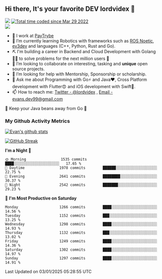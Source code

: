 ## Hi there, It's your favorite DEV lordvidex 👋
<img src="https://komarev.com/ghpvc/?username=lordvidex&label=Views&color=blue&style=plastic" /> <a href="https://wakatime.com/@0e56db35-d16b-410a-acc0-4085055304bf"><img src="https://wakatime.com/badge/user/0e56db35-d16b-410a-acc0-4085055304bf.svg" alt="Total time coded since Mar 29 2022" /></a>  
![](https://github-profile-trophy.vercel.app/?username=lordvidex)
- 🔭 I work at [PayTrybe](https://www.paytrybe.com)
- 🌱 I’m currently learning Robotics with frameworks such as [ROS Noetic](ros.org), [ev3dev](www.ev3dev.org) and languages (C++, Python, Rust and Go).
- ⛏️ I'm building a career in Backend and Cloud Development with Golang 🧙🏼 to solve problems for the next million users 🤌
- 👯 I’m looking to collaborate on interesting, tasking and **unique** open source projects.
- 🤔 I’m looking for help with Mentorship, Sponsorship or scholarship.
- 💬 Ask me about Programming with Go⚡️ and Java❤️, Cross Platform development with Flutter😍 and iOS development with Swift🚀.
- 📫 How to reach me: [Twitter - @lordvidex](https://twitter.com/lordvidex) , [Email - evans.dev99@gmail.com](mailto:evans.dev99@gmail.com?body=Hello%20Evans,)
  
    
🎤 Keep your Java beans away from Go 🌚
  
  
### My Github Activity Metrics
<div>
<!-- <a href="https://github.com/lordvidex">
  <img src="https://github-readme-stats.vercel.app/api/top-langs/?username=lordvidex&theme=light" />
</a>    -->
<!-- [![Top Langs](https://github-readme-stats.vercel.app/api/top-langs/?username=lordvidex)](https://github.com/lordvidex/)  -->
<a href="https://github.com/lordvidex">
 <img src="https://github-readme-stats.vercel.app/api?username=lordvidex&show_icons=true&theme=light&line_height=27" alt="Evan's github stats"/>
</a>
</div>

[![GitHub Streak](https://github-readme-streak-stats.herokuapp.com?user=lordvidex&theme=github-dark&hide_border=true)](https://git.io/streak-stats)

<!--
  <a href="https://github.com/iampawan/FlutterExampleApps">
    <img align="center" src="https://github-readme-stats.vercel.app/api/pin/?username=iampawan&repo=FlutterExampleApps&theme=light" />

  </a>
  <a href="https://github.com/iampawan/VelocityX">
   <img align="center" src="https://github-readme-stats.vercel.app/api/pin/?username=iampawan&repo=VelocityX&theme=light" />
  </a>
-->
<!--START_SECTION:waka-->
**I'm a Night 🦉** 

```text
🌞 Morning                1535 commits        ████░░░░░░░░░░░░░░░░░░░░░   17.65 % 
🌆 Daytime                1978 commits        ██████░░░░░░░░░░░░░░░░░░░   22.75 % 
🌃 Evening                2641 commits        ████████░░░░░░░░░░░░░░░░░   30.37 % 
🌙 Night                  2542 commits        ███████░░░░░░░░░░░░░░░░░░   29.23 % 
```
📅 **I'm Most Productive on Saturday** 

```text
Monday                   1266 commits        ████░░░░░░░░░░░░░░░░░░░░░   14.56 % 
Tuesday                  1152 commits        ███░░░░░░░░░░░░░░░░░░░░░░   13.25 % 
Wednesday                1298 commits        ████░░░░░░░░░░░░░░░░░░░░░   14.93 % 
Thursday                 1132 commits        ███░░░░░░░░░░░░░░░░░░░░░░   13.02 % 
Friday                   1249 commits        ████░░░░░░░░░░░░░░░░░░░░░   14.36 % 
Saturday                 1302 commits        ████░░░░░░░░░░░░░░░░░░░░░   14.97 % 
Sunday                   1297 commits        ████░░░░░░░░░░░░░░░░░░░░░   14.91 % 
```



 Last Updated on 03/01/2025 05:28:55 UTC
<!--END_SECTION:waka-->
